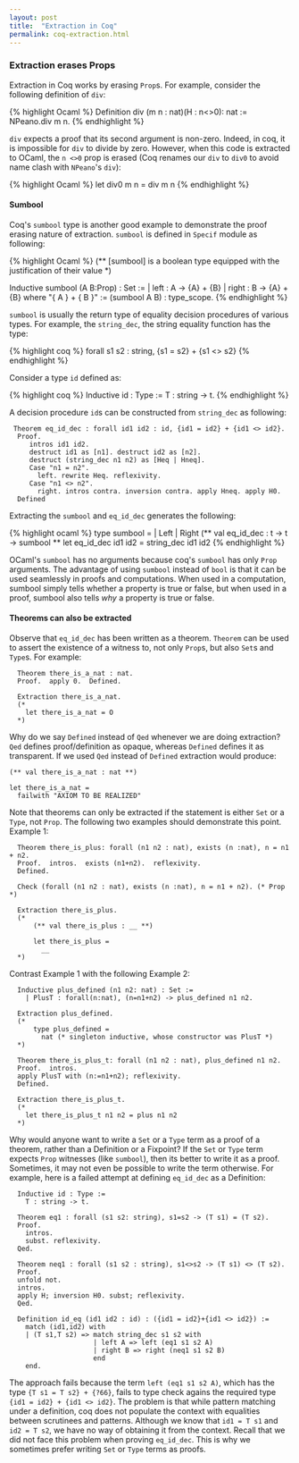 ```yaml
---
layout: post
title:  "Extraction in Coq"
permalink: coq-extraction.html
---
```


### Extraction erases Props ###

Extraction in Coq works by erasing `Prop`s. For example, consider the
following definition of `div`:

{% highlight Ocaml %}
    Definition div (m n : nat)(H : n<>0): nat :=
      NPeano.div m n.
{% endhighlight %}

`div` expects a proof that its second argument is non-zero. Indeed, in
coq, it is impossible for `div` to divide by zero. However, when this
code is extracted to OCaml, the `n <>0` prop is erased (Coq renames our
`div` to `div0` to avoid name clash with `NPeano`'s `div`):

{% highlight Ocaml %}
    let div0 m n = div m n
{% endhighlight %}

#### Sumbool ####

Coq's `sumbool` type is another good example to demonstrate the proof
erasing nature of extraction. `sumbool` is defined in `Specif` module
as following:


{% highlight Ocaml %}
(** [sumbool] is a boolean type equipped with the justification of
    their value *)

Inductive sumbool (A B:Prop) : Set :=
  | left : A -> {A} + {B}
  | right : B -> {A} + {B}
 where "{ A } + { B }" := (sumbool A B) : type_scope.
{% endhighlight %}

`sumbool` is usually the return type of equality decision procedures
of various types. For example, the `string_dec`, the string equality
function has the type:

{% highlight coq %}
forall s1 s2 : string, {s1 = s2} + {s1 <> s2}
{% endhighlight %}

Consider a type `id` defined as:

{% highlight coq %}
Inductive id : Type :=
  T : string -> t.
{% endhighlight %}

A decision procedure `id`s can be constructed from `string_dec` as
following:

     Theorem eq_id_dec : forall id1 id2 : id, {id1 = id2} + {id1 <> id2}.
      Proof.
         intros id1 id2.
         destruct id1 as [n1]. destruct id2 as [n2].
         destruct (string_dec n1 n2) as [Heq | Hneq].
         Case "n1 = n2".
           left. rewrite Heq. reflexivity.
         Case "n1 <> n2".
           right. intros contra. inversion contra. apply Hneq. apply H0.
      Defined 

Extracting the `sumbool` and `eq_id_dec` generates the following:

{% highlight ocaml %}
      type sumbool =
      | Left
      | Right
      (** val eq_id_dec : t -> t -> sumbool **
      let eq_id_dec id1 id2 =
        string_dec id1 id2
{% endhighlight %}

OCaml's `sumbool` has no arguments because coq's `sumbool` has only
`Prop` arguments. The advantage of using `sumbool` instead of `bool`
is that it can be used seamlessly in proofs and computations. When
used in a computation, sumbool simply tells whether a property is true
or false, but when used in a proof, sumbool also tells _why_ a
property is true or false.

#### Theorems can also be extracted #####

Observe that `eq_id_dec` has been written as a theorem. `Theorem` can
be used to assert the existence of a witness to, not only `Prop`s, but
also `Set`s and `Type`s. For example:

      Theorem there_is_a_nat : nat.
      Proof.  apply 0.  Defined.

      Extraction there_is_a_nat.
      (* 
        let there_is_a_nat = O
      *)

Why do we say `Defined` instead of `Qed` whenever we are doing
extraction? `Qed` defines proof/definition as opaque, whereas
`Defined` defines it as transparent. If we used `Qed` instead of
`Defined` extraction would produce:

    (** val there_is_a_nat : nat **)

    let there_is_a_nat =
      failwith "AXIOM TO BE REALIZED"

Note that theorems can only be extracted if the statement is either
`Set` or a `Type`, not `Prop`. The following two examples should
demonstrate this point. Example 1:

      Theorem there_is_plus: forall (n1 n2 : nat), exists (n :nat), n = n1 + n2.
      Proof.  intros.  exists (n1+n2).  reflexivity.
      Defined.

      Check (forall (n1 n2 : nat), exists (n :nat), n = n1 + n2). (* Prop *)

      Extraction there_is_plus.
      (*
          (** val there_is_plus : __ **)

          let there_is_plus =
            __
      *)

Contrast Example 1 with the following Example 2:


      Inductive plus_defined (n1 n2: nat) : Set :=
        | PlusT : forall(n:nat), (n=n1+n2) -> plus_defined n1 n2.

      Extraction plus_defined.
      (*
          type plus_defined =
            nat (* singleton inductive, whose constructor was PlusT *)
      *)

      Theorem there_is_plus_t: forall (n1 n2 : nat), plus_defined n1 n2.
      Proof.  intros.
      apply PlusT with (n:=n1+n2); reflexivity.
      Defined.

      Extraction there_is_plus_t.
      (*
        let there_is_plus_t n1 n2 = plus n1 n2
      *)

Why would anyone want to write a `Set` or a `Type` term as a proof of
a theorem, rather than a Definition or a Fixpoint? If the `Set` or
`Type` term expects `Prop` witnesses (like `sumbool`), then its better
to write it as a proof. Sometimes, it may not even be possible to
write the term otherwise. For example, here is a failed attempt at
defining `eq_id_dec` as a Definition:

      Inductive id : Type :=
        T : string -> t.

      Theorem eq1 : forall (s1 s2: string), s1=s2 -> (T s1) = (T s2).
      Proof.
        intros.
        subst. reflexivity.
      Qed.

      Theorem neq1 : forall (s1 s2 : string), s1<>s2 -> (T s1) <> (T s2).
      Proof.
      unfold not.
      intros.
      apply H; inversion H0. subst; reflexivity.
      Qed.

      Definition id_eq (id1 id2 : id) : ({id1 = id2}+{id1 <> id2}) :=
        match (id1,id2) with
        | (T s1,T s2) => match string_dec s1 s2 with
                         | left A => left (eq1 s1 s2 A)
                         | right B => right (neq1 s1 s2 B)
                         end
        end.

The approach fails because the term `left (eq1 s1 s2 A)`, which has
the type `{T s1 = T s2} + {?66}`, fails to type check agains the
required type `{id1 = id2} + {id1 <> id2}`. The problem is that while
pattern matching under a definition, coq does not populate the context
with equalities between scrutinees and patterns. Although we know that
`id1 = T s1` and `id2 = T s2`, we have no way of obtaining it from the
context. Recall that we did not face this problem when proving
`eq_id_dec`. This is why we sometimes prefer writing `Set` or `Type`
terms as proofs.


